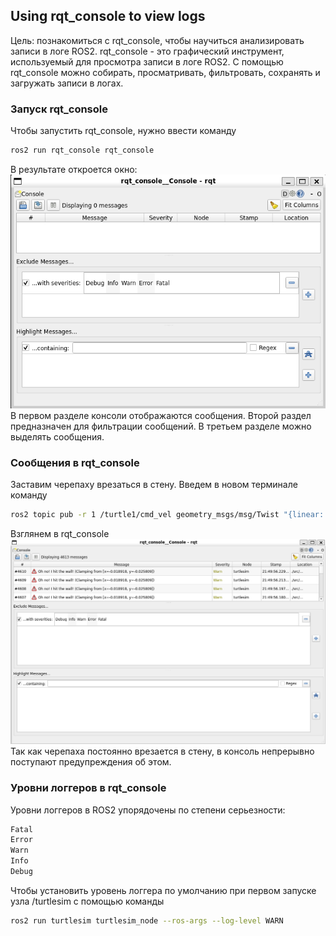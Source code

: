 ## Using rqt_console to view logs
Цель: познакомиться с rqt_console, чтобы научиться анализировать записи в логе ROS2.
rqt_console - это графический инструмент, используемый для просмотра записи в логе ROS2. С помощью rqt_console можно собирать, просматривать, фильтровать, сохранять и загружать записи в логах.
### Запуск rqt_console
Чтобы запустить rqt_console, нужно ввести команду
```bash
ros2 run rqt_console rqt_console
```
В результате откроется окно:
![topics](rqt.png)
В первом разделе консоли отображаются сообщения.
Второй раздел предназначен для фильтрации сообщений.
В третьем разделе можно выделять сообщения.
### Сообщения в rqt_console
Заставим черепаху врезаться в стену. Введем в новом терминале команду
```bash
ros2 topic pub -r 1 /turtle1/cmd_vel geometry_msgs/msg/Twist "{linear: {x: 2.0, y: 0.0, z: 0.0}, angular: {x: 0.0,y: 0.0,z: 0.0}}"
```
Взглянем в rqt_console
![topics](rqt_msg.png)
Так как черепаха постоянно врезается в стену, в консоль непрерывно поступают предупреждения об этом.
### Уровни логгеров в rqt_console
Уровни логгеров в ROS2 упорядочены по степени серьезности:
```bash
Fatal
Error
Warn
Info
Debug
```
Чтобы установить уровень логгера по умолчанию при первом запуске узла /turtlesim с помощью команды
```bash
ros2 run turtlesim turtlesim_node --ros-args --log-level WARN
```
